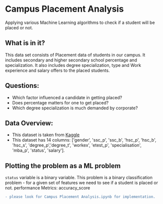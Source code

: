 # Campus Placement Analysis
Applying various Machine Learning algorithms to check if a student will be placed or not.

## What is in it?
This data set consists of Placement data of students in our campus. It includes secondary and higher secondary school percentage and specialization. It also includes degree specialization, type and Work experience and salary offers to the placed students.

## Questions:
- Which factor influenced a candidate in getting placed?
- Does percentage matters for one to get placed?
- Which degree specialization is much demanded by corporate?

## Data Overview:
- This dataset is taken from [Kaggle](https://www.kaggle.com/benroshan/factors-affecting-campus-placement)
- This dataset has 14 columns: ['gender', 'ssc_p', 'ssc_b', 'hsc_p', 'hsc_b', 'hsc_s', 'degree_p','degree_t', 'workex', 'etest_p', 'specialisation', 'mba_p', 'status', 'salary'].

## Plotting the problem as a ML problem
```status``` variable is a binary variable. 
This problem is a binary classification problem - for a given set of features we need to see if a student is placed or not.
performance Metrics: accuracy_score

```diff
- please look for Campus Placement Analysis.ipynb for implementation.
```
